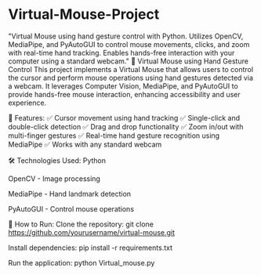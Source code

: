 # Virtual-Mouse-Project
"Virtual Mouse using hand gesture control with Python. Utilizes OpenCV, MediaPipe, and PyAutoGUI to control mouse movements, clicks, and zoom with real-time hand tracking. Enables hands-free interaction with your computer using a standard webcam."
🎯 Virtual Mouse using Hand Gesture Control
This project implements a Virtual Mouse that allows users to control the cursor and perform mouse operations using hand gestures detected via a webcam. It leverages Computer Vision, MediaPipe, and PyAutoGUI to provide hands-free mouse interaction, enhancing accessibility and user experience.

🔧 Features:
✅ Cursor movement using hand tracking
✅ Single-click and double-click detection
✅ Drag and drop functionality
✅ Zoom in/out with multi-finger gestures
✅ Real-time hand gesture recognition using MediaPipe
✅ Works with any standard webcam

🛠️ Technologies Used:
Python

OpenCV - Image processing

MediaPipe - Hand landmark detection

PyAutoGUI - Control mouse operations

🚀 How to Run:
Clone the repository:
git clone https://github.com/yourusername/virtual-mouse.git

Install dependencies:
pip install -r requirements.txt

Run the application:
python Virtual_mouse.py
